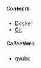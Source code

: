 ##### Contents

- [Docker](docker.md)
- [Git](git.md)

##### Collections
- [gyuho](_collections/gyuho)

